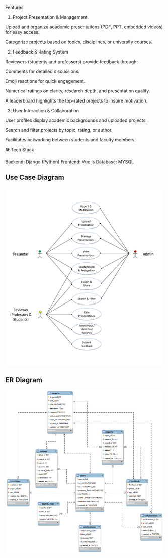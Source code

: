 Features

1. Project Presentation & Management

Upload and organize academic presentations (PDF, PPT, embedded videos) for easy access.

Categorize projects based on topics, disciplines, or university courses.

2. Feedback & Rating System

Reviewers (students and professors) provide feedback through:

Comments for detailed discussions.

Emoji reactions for quick engagement.

Numerical ratings on clarity, research depth, and presentation quality.

A leaderboard highlights the top-rated projects to inspire motivation.

3. User Interaction & Collaboration

User profiles display academic backgrounds and uploaded projects.

Search and filter projects by topic, rating, or author.

Facilitates networking between students and faculty members.

🛠 Tech Stack

Backend: Django (Python)
Frontend: Vue.js
Database: MYSQL

## Use Case Diagram
![Use_Case_Diagram](Use_Case_Diagram.png)

## ER Diagram
![ERD](ERD.png)
